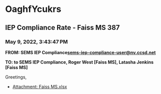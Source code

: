# OaghfYcukrs
## IEP Compliance Rate - Faiss MS 387
### May 9, 2022, 3:43:47 PM
**FROM: SEMS IEP Compliance<sems-iep-compliance-user@nv.ccsd.net>**

**TO: to SEMS IEP Compliance, Roger West [Faiss MS], Latasha Jenkins [Faiss MS]**


Greetings,  





* [Attachment: Faiss MS.xlsx](OaghfYcukrs-attachment-1.xlsx)

